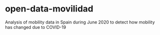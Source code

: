 # open-data-movilidad
Analysis of mobility data in Spain during June 2020 to detect how mobility has changed due to COVID-19
